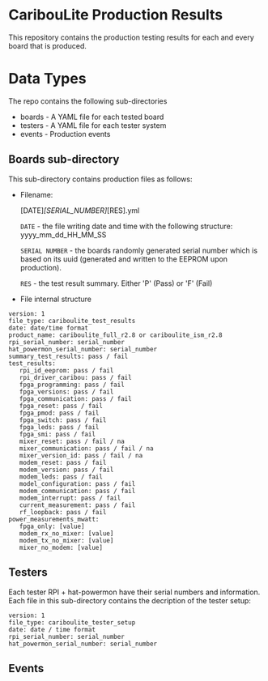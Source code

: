 # CaribouLite Production Results
This repository contains the production testing results for each and every board that is produced.

# Data Types
The repo contains the following sub-directories
 - boards - A YAML file for each tested board
 - testers - A YAML file for each tester system
 - events - Production events

## Boards sub-directory
This sub-directory contains production files as follows:
- Filename:

  [DATE]_[SERIAL_NUMBER]_[RES].yml
  
  `DATE` - the file writing date and time with the following structure: yyyy_mm_dd_HH_MM_SS
  
  `SERIAL NUMBER` - the boards randomly generated serial number which is based on its uuid (generated and written to the EEPROM upon production).
  
  `RES` - the test result summary. Either 'P' (Pass) or 'F' (Fail)
  
- File internal structure
```
version: 1
file_type: cariboulite_test_results
date: date/time format
product_name: cariboulite_full_r2.8 or cariboulite_ism_r2.8
rpi_serial_number: serial_number
hat_powermon_serial_number: serial_number
summary_test_results: pass / fail
test_results:
   rpi_id_eeprom: pass / fail
   rpi_driver_caribou: pass / fail
   fpga_programming: pass / fail
   fpga_versions: pass / fail
   fpga_communication: pass / fail
   fpga_reset: pass / fail
   fpga_pmod: pass / fail
   fpga_switch: pass / fail
   fpga_leds: pass / fail
   fpga_smi: pass / fail
   mixer_reset: pass / fail / na
   mixer_communication: pass / fail / na
   mixer_version_id: pass / fail / na
   modem_reset: pass / fail
   modem_version: pass / fail
   modem_leds: pass / fail
   model_configuration: pass / fail
   modem_communication: pass / fail
   modem_interrupt: pass / fail
   current_measurement: pass / fail
   rf_loopback: pass / fail
power_measurements_mwatt:
   fpga_only: [value]
   modem_rx_no_mixer: [value]
   modem_tx_no_mixer: [value]
   mixer_no_modem: [value]
```

## Testers
Each tester RPI + hat-powermon have their serial numbers and information.
Each file in this sub-directory contains the decription of the tester setup:
```
version: 1
file_type: cariboulite_tester_setup
date: date / time format
rpi_serial_number: serial_number
hat_powermon_serial_number: serial_number
```

## Events
